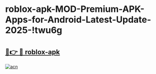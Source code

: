 # roblox-apk-MOD-Premium-APK-Apps-for-Android-Latest-Update-2025-!twu6g

# <h2><a href="https://cx2vri.esa.edu.pl?title=roblox-apk&ref=twu6g">🔗👉 🔴 roblox-apk</a></h2>

[![acn](https://github.com/user-attachments/assets/0f9c940e-d8b0-45ae-aac7-cd30a18b3e1c)](https://cx2vri.esa.edu.pl?title=roblox-apk&ref=twu6g)

